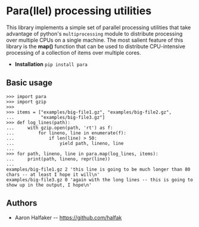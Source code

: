 # Para(llel) processing utilities
This library implements a simple set of parallel processing utilities that
take advantage of python's `multiprocessing` module to distribute processing
over multiple CPUs on a single machine.  The most salient feature of this
library is the **map()** function that can be used to distribute CPU-intensive
processing of a collection of items over multiple cores.

* **Installation** `pip install para`

## Basic usage

    >>> import para
    >>> import gzip
    >>>
    >>> items = ["examples/big-file1.gz", "examples/big-file2.gz",
    ...          "examples/big-file3.gz"]
    >>> def log_lines(path):
    ...     with gzip.open(path, 'rt') as f:
    ...         for lineno, line in enumerate(f):
    ...             if len(line) > 50:
    ...                 yield path, lineno, line
    ...
    >>> for path, lineno, line in para.map(log_lines, items):
    ...     print(path, lineno, repr(line))
    ...
    examples/big-file1.gz 2 'this line is going to be much longer than 80 chars -- at least I hope it will\n'
    examples/big-file3.gz 0 'again with the long lines -- this is going to show up in the output, I hope\n'

## Authors
* Aaron Halfaker -- https://github.com/halfak
